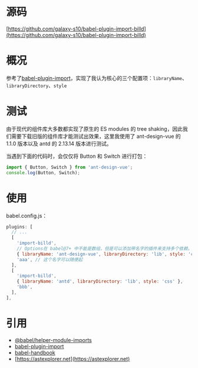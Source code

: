 # 源码

[https://github.com/galaxy-s10/babel-plugin-import-billd](https://github.com/galaxy-s10/babel-plugin-import-billd)

# 概况

参考了[babel-plugin-import](https://github.com/umijs/babel-plugin-import)，实现了我认为核心的三个配置项：`libraryName`、`libraryDirectory`、`style`

# 测试

由于现代的组件库大多数都实现了原生的 ES modules 的 tree shaking，因此我们需要下载旧版的组件库才能测试出效果，这里我使用了 ant-design-vue 的 1.1.0 版本以及 antd 的 2.13.14 版本进行测试。

当遇到下面的代码时，会仅仅将 Button 和 Switch 进行打包：

```js
import { Button, Switch } from 'ant-design-vue';
console.log(Button, Switch);
```

# 使用

babel.config.js：

```js
plugins: [
  // ...
  [
    'import-billd',
    // Options在 babel@7+ 中不能是数组，但是可以添加带名字的插件来支持多个依赖。
    { libraryName: 'ant-design-vue', libraryDirectory: 'lib', style: 'css' },
    'aaa', // 这个名字可以随便起
  ],
  [
    'import-billd',
    { libraryName: 'antd', libraryDirectory: 'lib', style: 'css' },
    'bbb',
  ],
],
```

# 引用

- [@babel/helper-module-imports](https://babel.dev/docs/en/babel-helper-module-imports)
- [babel-plugin-import](https://github.com/umijs/babel-plugin-import)
- [babel-handbook](https://github.com/jamiebuilds/babel-handbook/blob/master/translations/zh-Hans/plugin-handbook.md)
- [https://astexplorer.net](https://astexplorer.net)
